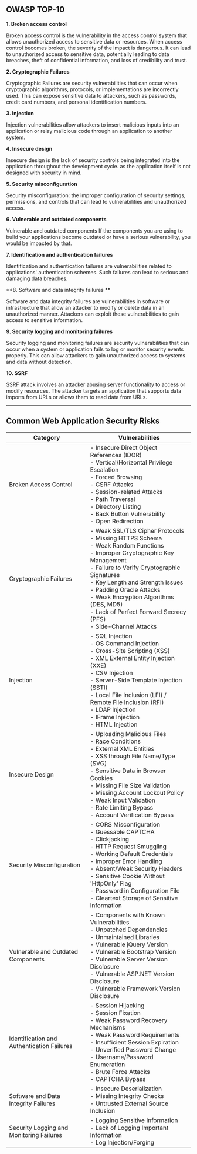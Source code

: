 **OWASP TOP-10**
---

**1.	Broken access control**
   
Broken access control is the vulnerability in the access control system that allows unauthorized access to sensitive data or resources.
When access control becomes broken, the severity of the impact is dangerous.
It can lead to unauthorized access to sensitive data, potentially leading to data breaches, theft of confidential information, and loss of credibility and trust.

**2.	Cryptographic Failures**
   
Cryptographic Failures are security vulnerabilities that can occur when cryptographic algorithms, protocols, or implementations are incorrectly used. This can expose sensitive data to attackers, such as passwords, credit card numbers, and personal identification numbers.


**3.	Injection**
   
Injection vulnerabilities allow attackers to insert malicious inputs into an application or relay malicious code through an application to another system.


**4.	Insecure design**
   
Insecure design is the lack of security controls being integrated into the application throughout the development cycle. as the application itself is not designed with security in mind.

**5. Security misconfiguration**
   
Security misconfiguration: the improper configuration of security settings, permissions, and controls that can lead to vulnerabilities and unauthorized access.

**6.	Vulnerable and outdated components**
   
Vulnerable and outdated components If the components you are using to build your applications become outdated or have a serious vulnerability, you would be impacted by that.

**7.	Identification and authentication failures**
   
Identification and authentication failures are vulnerabilities related to applications' authentication schemes. Such failures can lead to serious and damaging data breaches.

**8.	Software and data integrity failures **

Software and data integrity failures are vulnerabilities in software or infrastructure that allow an attacker to modify or delete data in an unauthorized manner. Attackers can exploit these vulnerabilities to gain access to sensitive information.
 
**9.	Security logging and monitoring failures**

Security logging and monitoring failures are security vulnerabilities that can occur when a system or application fails to log or monitor security events properly. This can allow attackers to gain unauthorized access to systems and data without detection.

**10.	SSRF**
    
SSRF attack involves an attacker abusing server functionality to access or modify resources. The attacker targets an application that supports data imports from URLs or allows them to read data from URLs.

---


## Common Web Application Security Risks


| Category | Vulnerabilities |
|---|---|
| Broken Access Control |  - Insecure Direct Object References (IDOR) <br> - Vertical/Horizontal Privilege Escalation <br> - Forced Browsing <br> - CSRF Attacks <br> - Session-related Attacks <br> - Path Traversal <br> - Directory Listing  <br> - Back Button Vulnerability <br> - Open Redirection |
| Cryptographic Failures | - Weak SSL/TLS Cipher Protocols <br> - Missing HTTPS Schema <br> - Weak Random Functions <br> - Improper Cryptographic Key Management <br> - Failure to Verify Cryptographic Signatures <br> - Key Length and Strength Issues <br> - Padding Oracle Attacks <br> - Weak Encryption Algorithms (DES, MD5) <br> - Lack of Perfect Forward Secrecy (PFS) <br> - Side-Channel Attacks |
| Injection | - SQL Injection <br> - OS Command Injection <br> - Cross-Site Scripting (XSS) <br> - XML External Entity Injection (XXE) <br> - CSV Injection <br> - Server-Side Template Injection (SSTI) <br> - Local File Inclusion (LFI) / Remote File Inclusion (RFI) <br> - LDAP Injection <br> - IFrame Injection <br> - HTML Injection |
| Insecure Design | - Uploading Malicious Files <br> - Race Conditions <br> - External XML Entities <br> - XSS through File Name/Type (SVG) <br> - Sensitive Data in Browser Cookies <br> - Missing File Size Validation <br> - Missing Account Lockout Policy <br> - Weak Input Validation <br> - Rate Limiting Bypass <br> - Account Verification Bypass |
| Security Misconfiguration | - CORS Misconfiguration <br> - Guessable CAPTCHA <br> - Clickjacking <br> - HTTP Request Smuggling <br> - Working Default Credentials <br> - Improper Error Handling <br> - Absent/Weak Security Headers <br> - Sensitive Cookie Without 'HttpOnly' Flag <br> - Password in Configuration File <br> - Cleartext Storage of Sensitive Information |
| Vulnerable and Outdated Components | - Components with Known Vulnerabilities <br> - Unpatched Dependencies <br> - Unmaintained Libraries <br> - Vulnerable jQuery Version <br> - Vulnerable Bootstrap Version <br> - Vulnerable Server Version Disclosure <br> - Vulnerable ASP.NET Version Disclosure <br> - Vulnerable Framework Version Disclosure |
| Identification and Authentication Failures | - Session Hijacking <br> - Session Fixation <br> - Weak Password Recovery Mechanisms <br> - Weak Password Requirements <br>  - Insufficient Session Expiration <br> - Unverified Password Change <br> - Username/Password Enumeration <br> - Brute Force Attacks <br> - CAPTCHA Bypass |
| Software and Data Integrity Failures | - Insecure Deserialization <br> - Missing Integrity Checks <br> - Untrusted External Source Inclusion |
| Security Logging and Monitoring Failures | - Logging Sensitive Information <br> - Lack of Logging Important Information <br> - Log Injection/Forging |




